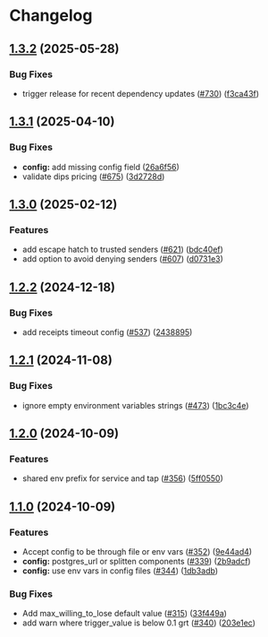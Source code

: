 # Changelog

## [1.3.2](https://github.com/graphprotocol/indexer-rs/compare/indexer-config-v1.3.1...indexer-config-v1.3.2) (2025-05-28)


### Bug Fixes

* trigger release for recent dependency updates ([#730](https://github.com/graphprotocol/indexer-rs/issues/730)) ([f3ca43f](https://github.com/graphprotocol/indexer-rs/commit/f3ca43f9780f24e8b62c5478ccadfb2f6b10cc00))

## [1.3.1](https://github.com/graphprotocol/indexer-rs/compare/indexer-config-v1.3.0...indexer-config-v1.3.1) (2025-04-10)


### Bug Fixes

* **config:** add missing config field ([26a6f56](https://github.com/graphprotocol/indexer-rs/commit/26a6f5680a6bfefb9ae82e3d08c2562179780a10))
* validate dips pricing ([#675](https://github.com/graphprotocol/indexer-rs/issues/675)) ([3d2728d](https://github.com/graphprotocol/indexer-rs/commit/3d2728da9f10a61815cc284ecb0f572d36394aee))

## [1.3.0](https://github.com/graphprotocol/indexer-rs/compare/indexer-config-v1.2.2...indexer-config-v1.3.0) (2025-02-12)


### Features

* add escape hatch to trusted senders ([#621](https://github.com/graphprotocol/indexer-rs/issues/621)) ([bdc40ef](https://github.com/graphprotocol/indexer-rs/commit/bdc40ef33ee0b9b063ca8eeaa5374ef6f4779626))
* add option to avoid denying senders ([#607](https://github.com/graphprotocol/indexer-rs/issues/607)) ([d0731e3](https://github.com/graphprotocol/indexer-rs/commit/d0731e3bf2e36f587e9318be9028897a0a35cda4))

## [1.2.2](https://github.com/graphprotocol/indexer-rs/compare/indexer-config-v1.2.1...indexer-config-v1.2.2) (2024-12-18)


### Bug Fixes

* add receipts timeout config ([#537](https://github.com/graphprotocol/indexer-rs/issues/537)) ([2438895](https://github.com/graphprotocol/indexer-rs/commit/243889570d2a2146816a23dab3bfe39e79e5e010))

## [1.2.1](https://github.com/graphprotocol/indexer-rs/compare/indexer-config-v1.2.0...indexer-config-v1.2.1) (2024-11-08)


### Bug Fixes

* ignore empty environment variables strings ([#473](https://github.com/graphprotocol/indexer-rs/issues/473)) ([1bc3c4e](https://github.com/graphprotocol/indexer-rs/commit/1bc3c4e96584ef8977a133e03530cdcb801d2270))

## [1.2.0](https://github.com/graphprotocol/indexer-rs/compare/indexer-config-v1.1.0...indexer-config-v1.2.0) (2024-10-09)


### Features

* shared env prefix for service and tap ([#356](https://github.com/graphprotocol/indexer-rs/issues/356)) ([5ff0550](https://github.com/graphprotocol/indexer-rs/commit/5ff05500d86d04a4cbe53fe3c724404585e7647a))

## [1.1.0](https://github.com/graphprotocol/indexer-rs/compare/indexer-config-v1.0.0...indexer-config-v1.1.0) (2024-10-09)


### Features

* Accept config to be through file or env vars ([#352](https://github.com/graphprotocol/indexer-rs/issues/352)) ([9e44ad4](https://github.com/graphprotocol/indexer-rs/commit/9e44ad4fd04477e07dba4776f4a2de8a338f0f61))
* **config:** postgres_url or splitten components ([#339](https://github.com/graphprotocol/indexer-rs/issues/339)) ([2b9adcf](https://github.com/graphprotocol/indexer-rs/commit/2b9adcfa2cc3f4bc9024fb3604d0c85104a080d4))
* **config:** use env vars in config files ([#344](https://github.com/graphprotocol/indexer-rs/issues/344)) ([1db3adb](https://github.com/graphprotocol/indexer-rs/commit/1db3adb12325ffd75bc031fa6299031357eeb60a))


### Bug Fixes

* Add max_willing_to_lose default value ([#315](https://github.com/graphprotocol/indexer-rs/issues/315)) ([33f449a](https://github.com/graphprotocol/indexer-rs/commit/33f449acf55470e5bfe9713d8dcd424f79a7b702))
* add warn where trigger_value is below 0.1 grt ([#340](https://github.com/graphprotocol/indexer-rs/issues/340)) ([203e1ec](https://github.com/graphprotocol/indexer-rs/commit/203e1ec1f244467d944f8f0a02a653c05bf6105d))
